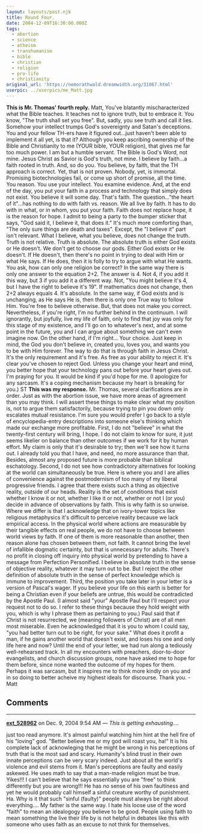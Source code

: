 ```yaml
---
layout: layouts/post.njk
title: Round Four.
date: 2004-12-09T16:30:00.000Z
tags:
  - abortion
  - science
  - atheism
  - transhumanism
  - bible
  - christian
  - religion
  - pro-life
  - christianity
original_url: 'https://nemorathwald.dreamwidth.org/31067.html'
userpic: ../userpics/me_Matt.jpg
---
```

**This is Mr. Thomas' fourth reply.** Matt, You've blatantly mischaracterized what the Bible teaches. It teaches not to ignore truth, but to embrace it. You know, "The truth shall set you free". But, sadly, you see truth and call it lies. Somehow your intellect trumps God's sovereignty and Satan's deceptions. You and your fellow TH-ers have it figured out...just haven't been able to implement it all yet, is that it? Although you keep ascribing ownership of the Bible and Christianity to me (YOUR bible, YOUR religion), that gives me far too much power. I am but a humble servant. The Bible is God's Word, not mine. Jesus Christ as Savior is God's truth, not mine. I believe by faith...a faith rooted in truth. And, so do you. You believe, by faith, that the TH approach is correct. Yet, that is not proven. Nobody, yet, is immortal. Promising biotechnologies fail, or come up short of promise, all the time. You reason. You use your intellect. You examine evidence. And, at the end of the day, you put your faith in a process and technology that simply does not exist. You believe it will some day. That's faith. The question..."the heart of it"...has nothing to do with faith vs. reason. We all live by faith. It has to do with in what, or in whom, you put your faith. Faith does not replace hope, it is the reason for hope. I admit to being a party to the bumper sticker that says, "God said it, I believe it, that does it." It's much more comforting than, "The only sure things are death and taxes". Except, the "I believe it" part isn't relevant. What I believe, what you believe, does not change the truth. Truth is not relative. Truth is absolute. The absolute truth is either God exists or He doesn't. We don't get to choose our gods. Either God exists or He doesn't. If He doesn't, then there's no point in trying to deal with Him or what He says. If He does, then it is folly to try to argue with what He wants. You ask, how can only one religion be correct? In the same way there is only one answer to the equation 2+2. The answer is 4. Not 4, if you add it this way, but 3 if you add it a different way. Not, "You might believe it's 4, but I have the right to believe it's 19". If mathematics does not change, then 2+2 always equals 4. It's absolute. In the same way, if God exists and is unchanging, as He says He is, then there is only one True way to follow Him. You're free to believe otherwise. But, that does not make you correct. Nevertheless, if you're right, I'm no further behind in the continuum. I will ignorantly, but joyfully, live my life of faith, only to find that joy was only for this stage of my existence, and I'll go on to whatever's next, and at some point in the future, you and I can argue about something we can't even imagine now. On the other hand, if I'm right... Your choice. Just keep in mind, the God you don't believe in, created you, loves you, and wants you to be with Him forever. The way to do that is through faith in Jesus Christ. It's the only requirement and it's free. As free as your ability to reject it. It's clear you've chosen to reject God. Unless you change your heart and mind, you better hope that your technology pans out before your heart gives out. I'm praying for you. It would be kind if you'd hope for me. (I apologize for any sarcasm. It's a coping mechanism because my heart is breaking for you.) ST **This was my response.** Mr. Thomas, several clarifications are in order. Just as with the abortion issue, we have more areas of agreement than you may think. I will assert these things to make clear what my position is, not to argue them satisfactorily, because trying to pin you down only escalates mutual resistance. I'm sure you would prefer I go back to a style of encyclopedia-entry descriptions into someone else's thinking which made our exchange more profitable. First, I do not "believe" in what the twenty-first century will bring, I hope. I do not claim to know for sure, it just seems likelier on balance than other outcomes if we work for it by human effort. My claim is only that it's desirable to try; then we'll see how it turns out. I already told you that I have, and need, no more assurance than that. Besides, almost any proposed future is more probable than biblical eschatology. Second, I do not see how contradictory alternatives for looking at the world can simultaneously be true. Here is where you and I are allies of convenience against the postmodernism of too many of my liberal progressive friends. I agree that there exists such a thing as objective reality, outside of our heads. Reality is the set of conditions that exist whether I know it or not, whether I like it or not, whether or not I (or you) decide in advance of observations by faith. This is why faith is so unwise. Where we differ is that I acknowledge that on ivory-tower topics like religious metaphysics it's difficult to perceive reality because we lack empirical access. In the physical world where actions are measurable by their tangible effects on real people, we do not have to choose between world views by faith. If one of them is more reasonable than another, then reason alone has chosen between them, not faith. It cannot bring the level of infallible dogmatic certainty, but that is unnecessary for adults. There's no profit in closing off inquiry into physical world by pretending to have a message from Perfection Personified. I believe in absolute truth in the sense of objective reality, whatever it may turn out to be. But I reject the other definition of absolute truth in the sense of perfect knowledge which is immune to improvement. Third, the position you take later in your letter is a version of Pascal's wager. If you believe your life on this earth is better for being a Christian even if your beliefs are untrue, this would be contradicted by the Apostle Paul. (I almost said "your" Apostle Paul but I'll respect your request not to do so. I refer to these things because they hold weight with you, which is why I phrase them as pertaining to you.) Paul said that if Christ is not resurrected, we (meaning followers of Christ) are of all men most miserable. Even he acknowledged that it is you to whom I could say, "you had better turn out to be right, for your sake." What does it profit a man, if he gains another world that doesn't exist, and loses his one and only life here and now? Until the end of your letter, we had run along a tediously well-rehearsed track. In all my encounters with preachers, door-to-door evangelists, and church discussion groups, none have asked me to hope for them before, since none wanted the outcome of my hopes for them. Perhaps it was sarcasm, but it inspires me to think more kindly on you and in so doing to better acheive my highest ideals for discourse. Thank you. -Matt

## Comments

---

**[ext_528962](https://www.dreamwidth.org/users/ext_528962)** on Dec. 9, 2004 9:54 AM — *This is getting exhausting....*

just too read anymore. It's almost painful watching him hint at the hell fire of his "loving" god. "Better believe me or my god will roast you, ha!" It is his complete lack of acknowleging that he might be wrong in his perceptions of truth that is the most sad and scary. Humanity's blind trust in their own innate perceptions can be very scary indeed. Just about all the world's violence and evil stems from it. Man's perceptions are faulty and easily askewed. He uses math to say that a man-made religion must be true. Yikes!!! I can't believe that he says essentially you are "free" to think differently but you are wrong!!! He has no sense of his own faultiness and yet he would probably call himself a sinful creature worthy of punishment. Ha. Why is it that such "sinful (faulty)" people must always be right about everything.... My father is the same way. I hate his loose use of the word "faith" to mean an idealogogy you believe to be good. People using faith to mean something the live their life by is not helpful in debates like this with someone who uses faith as an excuse to not think for themselves.
